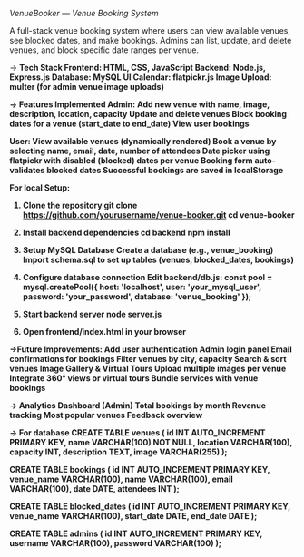 *VenueBooker — Venue Booking System*

A full-stack venue booking system where users can view available venues, see blocked dates, and make bookings. Admins can list, update, and delete venues, and block specific date ranges per venue.

-> <b>Tech Stack<b>
Frontend: HTML, CSS, JavaScript 
Backend: Node.js, Express.js
Database: MySQL
UI Calendar: flatpickr.js
Image Upload: multer (for admin venue image uploads)

-> <b>Features Implemented<b>
Admin:
Add new venue with name, image, description, location, capacity
Update and delete venues
Block booking dates for a venue (start_date to end_date)
View user bookings

User:
View available venues (dynamically rendered)
Book a venue by selecting name, email, date, number of attendees
Date picker using flatpickr with disabled (blocked) dates per venue
Booking form auto-validates blocked dates
Successful bookings are saved in localStorage

For local Setup:
1. Clone the repository
   git clone https://github.com/yourusername/venue-booker.git
   cd venue-booker

2. Install backend dependencies
   cd backend
   npm install

3. Setup MySQL Database
   Create a database (e.g., venue_booking)
   Import schema.sql to set up tables (venues, blocked_dates, bookings)

4. Configure database connection
   Edit backend/db.js:
   const pool = mysql.createPool({
   host: 'localhost',
   user: 'your_mysql_user',
   password: 'your_password',
   database: 'venue_booking'
   });

5. Start backend server
   node server.js


6. Open frontend/index.html in your browser

->Future Improvements:
Add user authentication
Admin login panel
Email confirmations for bookings
Filter venues by city, capacity
Search & sort venues
Image Gallery & Virtual Tours
Upload multiple images per venue
Integrate 360° views or virtual tours
Bundle services with venue bookings

-> Analytics Dashboard (Admin)
   Total bookings by month
   Revenue tracking
   Most popular venues
   Feedback overview

-> For database
CREATE TABLE venues (
    id INT AUTO_INCREMENT PRIMARY KEY,
    name VARCHAR(100) NOT NULL,
    location VARCHAR(100),
    capacity INT,
    description TEXT,
    image VARCHAR(255)
    );

CREATE TABLE bookings (
    id INT AUTO_INCREMENT PRIMARY KEY,
    venue_name VARCHAR(100),
    name VARCHAR(100),
    email VARCHAR(100),
    date DATE,
    attendees INT
    );

CREATE TABLE blocked_dates (
    id INT AUTO_INCREMENT PRIMARY KEY,
    venue_name VARCHAR(100),
    start_date DATE,
    end_date DATE
    );

CREATE TABLE admins (
    id INT AUTO_INCREMENT PRIMARY KEY,
    username VARCHAR(100),
    password VARCHAR(100)
);